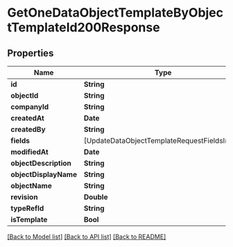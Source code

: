 # GetOneDataObjectTemplateByObjectTemplateId200Response

## Properties
Name | Type | Description | Notes
------------ | ------------- | ------------- | -------------
**id** | **String** |  | 
**objectId** | **String** |  | 
**companyId** | **String** |  | 
**createdAt** | **Date** |  | 
**createdBy** | **String** |  | 
**fields** | [UpdateDataObjectTemplateRequestFieldsInner] |  | 
**modifiedAt** | **Date** |  | 
**objectDescription** | **String** |  | 
**objectDisplayName** | **String** |  | 
**objectName** | **String** |  | 
**revision** | **Double** |  | 
**typeRefId** | **String** |  | 
**isTemplate** | **Bool** |  | 

[[Back to Model list]](../README.md#documentation-for-models) [[Back to API list]](../README.md#documentation-for-api-endpoints) [[Back to README]](../README.md)


